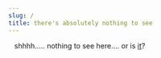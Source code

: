 ```yaml
---
slug: /
title: there's absolutely nothing to see
---
```


&nbsp;&nbsp;&nbsp;shhhh..... nothing to see here.... or is [it](https://youtu.be/dQw4w9WgXcQ)?